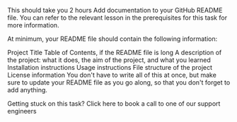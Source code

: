 This should take you 2 hours
Add documentation to your GitHub README file. You can refer to the relevant lesson in the prerequisites for this task for more information.

At minimum, your README file should contain the following information:

Project Title
Table of Contents, if the README file is long
A description of the project: what it does, the aim of the project, and what you learned
Installation instructions
Usage instructions
File structure of the project
License information
You don't have to write all of this at once, but make sure to update your README file as you go along, so that you don't forget to add anything.

Getting stuck on this task? Click here to book a call to one of our support engineers
